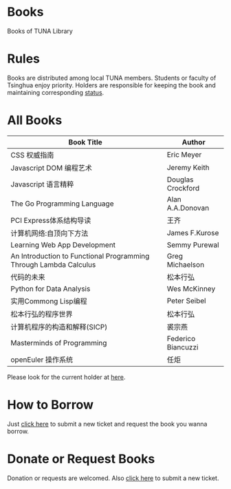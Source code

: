 # Books
Books of TUNA Library

# Rules
Books are distributed among local TUNA members. Students or faculty of Tsinghua enjoy priority. Holders are responsible for keeping the book and maintaining corresponding [status](https://github.com/tuna/Books/blob/master/book_status.md).

# All Books

| Book Title   | Author | 
| --- | --- | 
| CSS 权威指南 | Eric Meyer | 
| Javascript DOM 编程艺术 | Jeremy Keith | 
| Javascript 语言精粹 | Douglas Crockford | 
| The Go Programming Language | Alan A.A.Donovan |
| PCI Express体系结构导读  | 王齐 |
| 计算机网络:自顶向下方法 | James F.Kurose | 
| Learning Web App Development  | Semmy Purewal  | 
| An Introduction to Functional Programming Through Lambda Calculus | Greg Michaelson | 
| 代码的未来 | 松本行弘 |
| Python for Data Analysis | Wes McKinney |
| 实用Commong Lisp编程 | Peter Seibel | 
| 松本行弘的程序世界 | 松本行弘 |
| 计算机程序的构造和解释(SICP) | 裘宗燕 |
| Masterminds of Programming | Federico Biancuzzi |
| openEuler 操作系统 | 任炬 |

Please look for the current holder at [here](https://github.com/tuna/Books/blob/master/book_status.md).

# How to Borrow

Just [click here](https://github.com/tuna/Books/issues/new) to submit a new ticket and request the book you wanna borrow.

# Donate or Request Books

Donation or requests are welcomed. Also [click here](https://github.com/tuna/Books/issues/new) to submit a new ticket.
